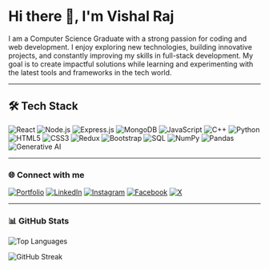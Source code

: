 # Hi there 👋, I'm Vishal Raj

I am a Computer Science Graduate with a strong passion for coding and web development. I enjoy exploring new technologies, building innovative projects, and constantly improving my skills in full-stack development. My goal is to create impactful solutions while learning and experimenting with the latest tools and frameworks in the tech world.

---

## 🛠 Tech Stack  

![React](https://img.shields.io/badge/React-20232A?style=for-the-badge&logo=react&logoColor=61DAFB)
![Node.js](https://img.shields.io/badge/Node.js-43853D?style=for-the-badge&logo=node.js&logoColor=white)
![Express.js](https://img.shields.io/badge/Express.js-404D59?style=for-the-badge)
![MongoDB](https://img.shields.io/badge/MongoDB-4EA94B?style=for-the-badge&logo=mongodb&logoColor=white)
![JavaScript](https://img.shields.io/badge/JavaScript-323330?style=for-the-badge&logo=javascript&logoColor=F7DF1E)
![C++](https://img.shields.io/badge/C++-00599C?style=for-the-badge&logo=c%2B%2B&logoColor=white)
![Python](https://img.shields.io/badge/Python-3776AB?style=for-the-badge&logo=python&logoColor=white)
![HTML5](https://img.shields.io/badge/HTML5-E34F26?style=for-the-badge&logo=html5&logoColor=white)
![CSS3](https://img.shields.io/badge/CSS3-1572B6?style=for-the-badge&logo=css3&logoColor=white)
![Redux](https://img.shields.io/badge/Redux-764ABC?style=for-the-badge&logo=redux&logoColor=white)
![Bootstrap](https://img.shields.io/badge/Bootstrap-7952B3?style=for-the-badge&logo=bootstrap&logoColor=white)
![SQL](https://img.shields.io/badge/SQL-4479A1?style=for-the-badge&logo=mysql&logoColor=white)
![NumPy](https://img.shields.io/badge/NumPy-013243?style=for-the-badge&logo=numpy&logoColor=white)
![Pandas](https://img.shields.io/badge/Pandas-150458?style=for-the-badge&logo=pandas&logoColor=white)
![Generative AI](https://img.shields.io/badge/Generative%20AI-FF6F61?style=for-the-badge)

---

### 🌐 Connect with me  

[![Portfolio](https://img.shields.io/badge/Portfolio-000000?style=for-the-badge&logo=vercel&logoColor=white)](https://vishalsinghrajput05.github.io/Vishal-Portfolio/)
[![LinkedIn](https://img.shields.io/badge/LinkedIn-0077B5?style=for-the-badge&logo=linkedin&logoColor=white)](https://linkedin.com/in/vishalraj99)
[![Instagram](https://img.shields.io/badge/Instagram-E4405F?style=for-the-badge&logo=instagram&logoColor=white)](https://instagram.com/vishalsingh________)
[![Facebook](https://img.shields.io/badge/Facebook-1877F2?style=for-the-badge&logo=facebook&logoColor=white)](https://www.facebook.com/share/199Bb4LLpr/)
[![X](https://img.shields.io/badge/Twitter(X)-000000?style=for-the-badge&logo=x&logoColor=white)](https://x.com/VishalSingh05_)

---


### 📊 GitHub Stats  

![Top Languages](https://github-readme-stats.vercel.app/api/top-langs/?username=vishalsinghrajput05&layout=compact&theme=radical)  

![GitHub Streak](https://streak-stats.demolab.com?user=vishalsinghrajput05&theme=radical&hide_border=true)

